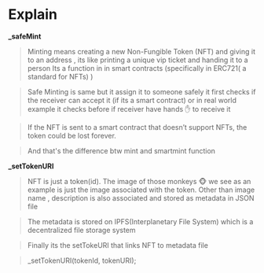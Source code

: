 # Explain

**_safeMint**
> Minting means creating a new Non-Fungible Token (NFT) and giving it to an address , its like printing a unique vip ticket and handing it to a person
> Its a function in  in smart contracts (specifically in ERC721( a standard for NFTs) )

> Safe Minting is same but it assign it to someone safely
> it first checks if the receiver can accept it (if its a smart contract) or in real world example it checks before if receiver have hands ✋ to receive it

>If the NFT is sent to a smart contract that doesn’t support NFTs, the token could be lost forever.

> And that's the difference btw mint and smartmint function

**_setTokenURI**

> NFT is just a token(id).
> The image of those monkeys 🐵 we see as an example is just the image associated with the token. Other than image name , description is also associated and stored as metadata in JSON file

> The metadata is stored on IPFS(Interplanetary File System) which is a decentralized file storage system

> Finally its the setTokeURI that links NFT to metadata file

>  _setTokenURI(tokenId, tokenURI); 
